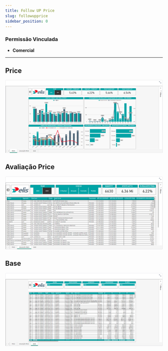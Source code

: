 ```yaml
---
title: Follow UP Price
slug: followupprice
sidebar_position: 0
---
```

### Permissão Vinculada

- **Comercial**
---
## Price

![Alt text](image.png)

## Avaliação Price

![Alt text](image-1.png)

## Base 

![Alt text](image-2.png)